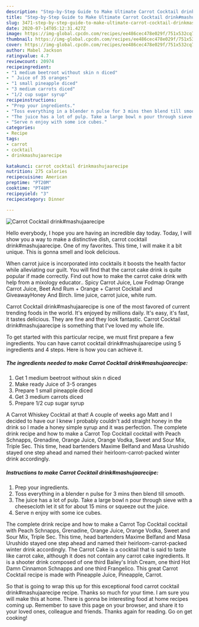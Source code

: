 ```yaml
---
description: "Step-by-Step Guide to Make Ultimate Carrot Cocktail drink#mashujaarecipe"
title: "Step-by-Step Guide to Make Ultimate Carrot Cocktail drink#mashujaarecipe"
slug: 3471-step-by-step-guide-to-make-ultimate-carrot-cocktail-drinkmashujaarecipe
date: 2020-07-14T05:12:31.427Z
image: https://img-global.cpcdn.com/recipes/ee486cec478e029f/751x532cq70/carrot-cocktail-drinkmashujaarecipe-recipe-main-photo.jpg
thumbnail: https://img-global.cpcdn.com/recipes/ee486cec478e029f/751x532cq70/carrot-cocktail-drinkmashujaarecipe-recipe-main-photo.jpg
cover: https://img-global.cpcdn.com/recipes/ee486cec478e029f/751x532cq70/carrot-cocktail-drinkmashujaarecipe-recipe-main-photo.jpg
author: Mabel Jackson
ratingvalue: 4.7
reviewcount: 20974
recipeingredient:
- "1 medium beetroot without skin n diced"
- " Juice of 35 oranges"
- "1 small pineapple diced"
- "3 medium carrots diced"
- "1/2 cup sugar syrup"
recipeinstructions:
- "Prep your ingredients."
- "Toss everything in a blender n pulse for 3 mins then blend till smooth."
- "The juice has a lot of pulp. Take a large bowl n pour through sieve with a cheesecloth let it sit for about 15 mins or squeeze out the juice."
- "Serve n enjoy with some ice cubes."
categories:
- Recipe
tags:
- carrot
- cocktail
- drinkmashujaarecipe

katakunci: carrot cocktail drinkmashujaarecipe 
nutrition: 275 calories
recipecuisine: American
preptime: "PT20M"
cooktime: "PT48M"
recipeyield: "3"
recipecategory: Dinner

---
```



![Carrot Cocktail drink#mashujaarecipe](https://img-global.cpcdn.com/recipes/ee486cec478e029f/751x532cq70/carrot-cocktail-drinkmashujaarecipe-recipe-main-photo.jpg)

Hello everybody, I hope you are having an incredible day today. Today, I will show you a way to make a distinctive dish, carrot cocktail drink#mashujaarecipe. One of my favorites. This time, I will make it a bit unique. This is gonna smell and look delicious.

When carrot juice is incorporated into cocktails it boosts the health factor while alleviating our guilt. You will find that the carrot cake drink is quite popular if made correctly. Find out how to make the carrot cake drink with help from a mixology educator.. Spicy Carrot Juice, Low Fodmap Orange Carrot Juice, Beet And Rum + Orange + Carrot Cocktail and GiveawayHoney And Birch. lime juice, carrot juice, white rum.

Carrot Cocktail drink#mashujaarecipe is one of the most favored of current trending foods in the world. It's enjoyed by millions daily. It's easy, it's fast, it tastes delicious. They are fine and they look fantastic. Carrot Cocktail drink#mashujaarecipe is something that I've loved my whole life.


To get started with this particular recipe, we must first prepare a few ingredients. You can have carrot cocktail drink#mashujaarecipe using 5 ingredients and 4 steps. Here is how you can achieve it.

<!--inarticleads1-->

##### The ingredients needed to make Carrot Cocktail drink#mashujaarecipe:

1. Get 1 medium beetroot without skin n diced
1. Make ready  Juice of 3-5 oranges
1. Prepare 1 small pineapple diced
1. Get 3 medium carrots diced
1. Prepare 1/2 cup sugar syrup


A Carrot Whiskey Cocktail at that! A couple of weeks ago Matt and I decided to have our I knew I probably couldn&#39;t add straight honey in the drink so I made a honey simple syrup and it was perfection. The complete drink recipe and how to make a Carrot Top Cocktail cocktail with Peach Schnapps, Grenadine, Orange Juice, Orange Vodka, Sweet and Sour Mix, Triple Sec. This time, head bartenders Maxime Belfand and Masa Urushido stayed one step ahead and named their heirloom-carrot-packed winter drink accordingly. 

<!--inarticleads2-->

##### Instructions to make Carrot Cocktail drink#mashujaarecipe:

1. Prep your ingredients.
1. Toss everything in a blender n pulse for 3 mins then blend till smooth.
1. The juice has a lot of pulp. Take a large bowl n pour through sieve with a cheesecloth let it sit for about 15 mins or squeeze out the juice.
1. Serve n enjoy with some ice cubes.


The complete drink recipe and how to make a Carrot Top Cocktail cocktail with Peach Schnapps, Grenadine, Orange Juice, Orange Vodka, Sweet and Sour Mix, Triple Sec. This time, head bartenders Maxime Belfand and Masa Urushido stayed one step ahead and named their heirloom-carrot-packed winter drink accordingly. The Carrot Cake is a cocktail that is said to taste like carrot cake, although it does not contain any carrot cake ingredients. It is a shooter drink composed of one third Bailey&#39;s Irish Cream, one third Hot Damn Cinnamon Schnapps and one third Frangelico. This great Carrot Cocktail recipe is made with Pineapple Juice, Pineapple, Carrot. 

So that is going to wrap this up for this exceptional food carrot cocktail drink#mashujaarecipe recipe. Thanks so much for your time. I am sure you will make this at home. There is gonna be interesting food at home recipes coming up. Remember to save this page on your browser, and share it to your loved ones, colleague and friends. Thanks again for reading. Go on get cooking!
